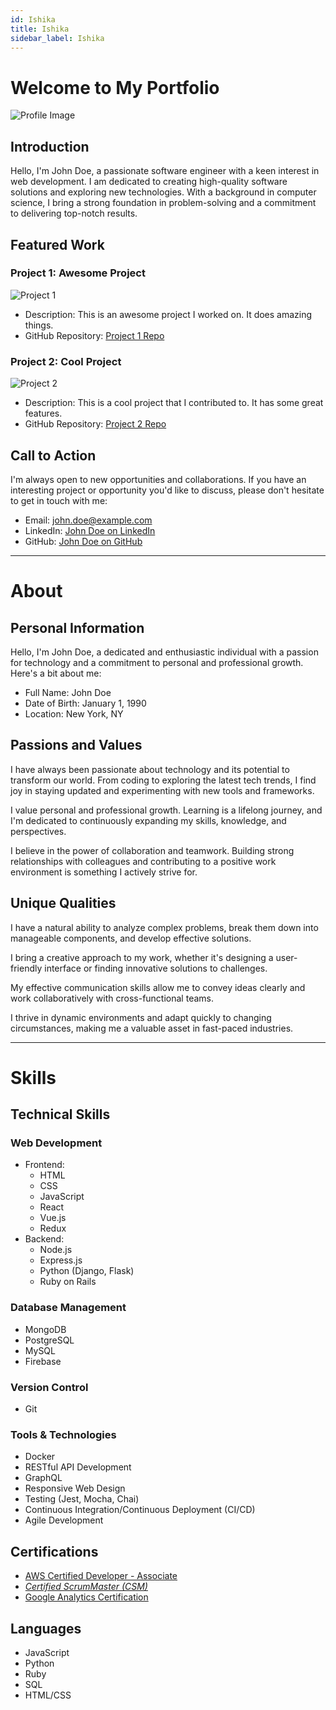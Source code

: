 ```yaml
---
id: Ishika
title: Ishika
sidebar_label: Ishika
---
```


# Welcome to My Portfolio


![Profile Image](https://example.com/profile-image.jpg)

## Introduction

Hello, I'm John Doe, a passionate software engineer with a keen interest in web development. I am dedicated to creating high-quality software solutions and exploring new technologies. With a background in computer science, I bring a strong foundation in problem-solving and a commitment to delivering top-notch results.

## Featured Work

### Project 1: Awesome Project

![Project 1](https://example.com/project1.jpg)

- Description: This is an awesome project I worked on. It does amazing things.
- GitHub Repository: [Project 1 Repo](https://github.com/your-username/project1)

### Project 2: Cool Project

![Project 2](https://example.com/project2.jpg)

- Description: This is a cool project that I contributed to. It has some great features.
- GitHub Repository: [Project 2 Repo](https://github.com/your-username/project2)

## Call to Action

I'm always open to new opportunities and collaborations. If you have an interesting project or opportunity you'd like to discuss, please don't hesitate to get in touch with me:

- Email: john.doe@example.com
- LinkedIn: [John Doe on LinkedIn](https://www.linkedin.com/in/johndoe)
- GitHub: [John Doe on GitHub](https://github.com/johndoe)




-------------------------------------------------

# About


## Personal Information

Hello, I'm John Doe, a dedicated and enthusiastic individual with a passion for technology and a commitment to personal and professional growth. Here's a bit about me:

- Full Name: John Doe
- Date of Birth: January 1, 1990
- Location: New York, NY

## Passions and Values


I have always been passionate about technology and its potential to transform our world. From coding to exploring the latest tech trends, I find joy in staying updated and experimenting with new tools and frameworks.


I value personal and professional growth. Learning is a lifelong journey, and I'm dedicated to continuously expanding my skills, knowledge, and perspectives.


I believe in the power of collaboration and teamwork. Building strong relationships with colleagues and contributing to a positive work environment is something I actively strive for.


## Unique Qualities


I have a natural ability to analyze complex problems, break them down into manageable components, and develop effective solutions.


I bring a creative approach to my work, whether it's designing a user-friendly interface or finding innovative solutions to challenges.


My effective communication skills allow me to convey ideas clearly and work collaboratively with cross-functional teams.


I thrive in dynamic environments and adapt quickly to changing circumstances, making me a valuable asset in fast-paced industries.



-------------------------------------------------

# Skills




## Technical Skills

### Web Development

- Frontend:
  - HTML
  - CSS
  - JavaScript
  - React
  - Vue.js
  - Redux
- Backend:
  - Node.js
  - Express.js
  - Python (Django, Flask)
  - Ruby on Rails

### Database Management

- MongoDB
- PostgreSQL
- MySQL
- Firebase

### Version Control

- Git

### Tools & Technologies

- Docker
- RESTful API Development
- GraphQL
- Responsive Web Design
- Testing (Jest, Mocha, Chai)
- Continuous Integration/Continuous Deployment (CI/CD)
- Agile Development

## Certifications


- [AWS Certified Developer - Associate](https://github.com/your-username/project1)
- [*Certified ScrumMaster (CSM)*](https://github.com/your-username/project1)
- [ Google Analytics Certification](https://github.com/your-username/project1)

## Languages

- JavaScript
- Python
- Ruby
- SQL
- HTML/CSS